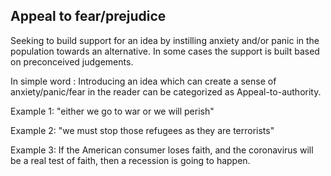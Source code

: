 Appeal to fear/prejudice
------------------------
Seeking to build support for an idea by instilling anxiety and/or panic in the population towards an alternative.
In some cases the support is built based on preconceived judgements.

In simple word : Introducing an idea which can create a sense of anxiety/panic/fear in the reader can be categorized as Appeal-to-authority.

Example 1: "either we go to war or we will perish" 

Example 2: "we must stop those refugees as they are terrorists"

Example 3: If the American consumer loses faith, and the coronavirus will be a real test of faith, then a recession is going to happen.
